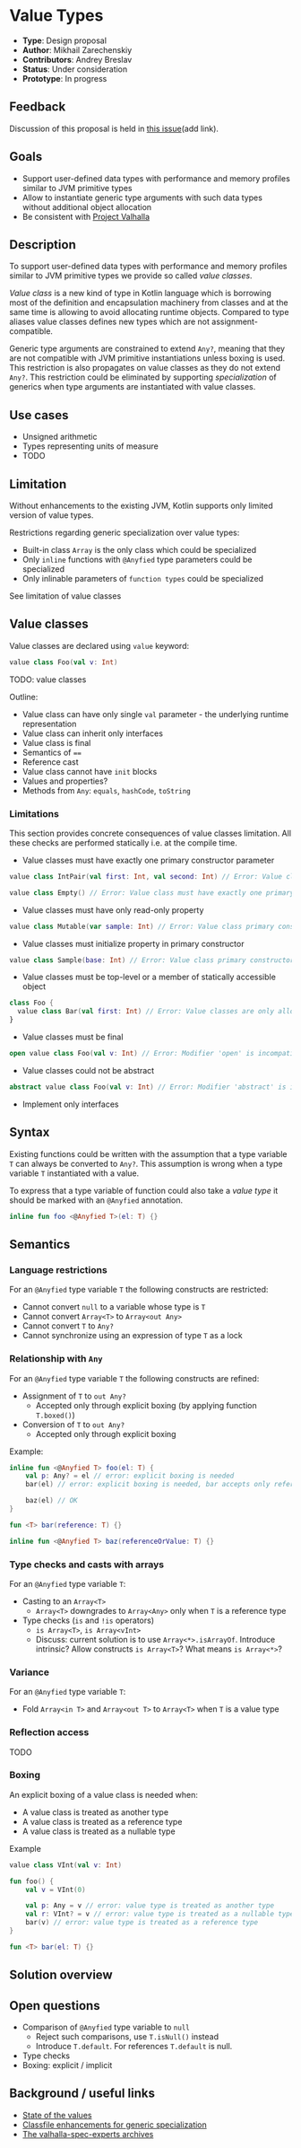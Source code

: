 # Value Types

* **Type**: Design proposal
* **Author**: Mikhail Zarechenskiy
* **Contributors**: Andrey Breslav
* **Status**: Under consideration
* **Prototype**: In progress

## Feedback

Discussion of this proposal is held in [this issue]()(add link).

## Goals

* Support user-defined data types with performance and memory profiles similar to JVM primitive types
* Allow to instantiate generic type arguments with such data types without additional object allocation
* Be consistent with [Project Valhalla](http://openjdk.java.net/projects/valhalla/)

## Description
To support user-defined data types with performance and memory profiles similar to JVM primitive types 
we provide so called *value classes*.

*Value class* is a new kind of type in Kotlin language which is borrowing most of the definition and
encapsulation machinery from classes and at the same time is allowing to avoid allocating
runtime objects. Compared to type aliases value classes defines new types which are not assignment-compatible. 

Generic type arguments are constrained to extend ```Any?```, meaning that they are not compatible 
with JVM primitive instantiations unless boxing is used. This restriction is also propagates on 
value classes as they do not extend ```Any?```. This restriction could be eliminated by supporting 
*specialization* of generics when type arguments are instantiated with value classes.

## Use cases

* Unsigned arithmetic
* Types representing units of measure
* TODO


## Limitation

Without enhancements to the existing JVM, Kotlin supports only limited version of value types.

Restrictions regarding generic specialization over value types:
* Built-in class ```Array``` is the only class which could be specialized
* Only ```inline``` functions with ```@Anyfied``` type parameters could be specialized
* Only inlinable parameters of ```function types``` could be specialized

See limitation of value classes

## Value classes

Value classes are declared using `value` keyword:
``` kotlin
value class Foo(val v: Int)
```

TODO: value classes

Outline:
* Value class can have only single ```val``` parameter - the underlying runtime representation
* Value class can inherit only interfaces
* Value class is final
* Semantics of ```==```
* Reference cast
* Value class cannot have ```init``` blocks
* Values and properties?
* Methods from ```Any```: ```equals```, ```hashCode```, ```toString```

### Limitations

This section provides concrete consequences of value classes limitation. All these checks are performed statically i.e. at the compile time.

* Value classes must have exactly one primary constructor parameter
``` kotlin
value class IntPair(val first: Int, val second: Int) // Error: Value class must have exactly one primary constructor parameter
```
``` kotlin
value class Empty() // Error: Value class must have exactly one primary constructor parameter
```

* Value classes must have only read-only property
``` kotlin
value class Mutable(var sample: Int) // Error: Value class primary constructor must have only immutable (val) parameter
```

* Value classes must initialize property in primary constructor
``` kotlin
value class Sample(base: Int) // Error: Value class primary constructor must have only property (val) parameter
```

* Value classes must be top-level or a member of statically accessible object
``` kotlin
class Foo {
  value class Bar(val first: Int) // Error: Value classes are only allowed on top level or in objects
}
```

* Value classes must be final
``` kotlin
open value class Foo(val v: Int) // Error: Modifier 'open' is incompatible with 'vaue'
```

* Value classes could not be abstract
``` kotlin
abstract value class Foo(val v: Int) // Error: Modifier 'abstract' is incompatible with 'vaue'
```

* Implement only interfaces

## Syntax

Existing functions could be written with the assumption that a type variable ```T``` can always be converted to ```Any?```.
This assumption is wrong when a type variable ```T``` instantiated with a value.

To express that a type variable of function could also take a *value type* it should be marked with an ```@Anyfied``` annotation.

``` kotlin
inline fun foo <@Anyfied T>(el: T) {}
```

## Semantics

### Language restrictions

For an ```@Anyfied``` type variable ```T``` the following constructs are restricted:
* Cannot convert ```null``` to a variable whose type is ```T```
* Cannot convert ```Array<T>``` to ```Array<out Any>```
* Cannot convert ```T``` to ```Any?```
* Cannot synchronize using an expression of type ```T``` as a lock

### Relationship with ```Any```
For an ```@Anyfied``` type variable ```T``` the following constructs are refined:
* Assignment of ```T``` to ```out Any?```
    * Accepted only through explicit boxing (by applying function ```T.boxed()```)
* Conversion of ```T``` to ```out Any?```
    * Accepted only through explicit boxing

Example:

``` kotlin
inline fun <@Anyfied T> foo(el: T) {
    val p: Any? = el // error: explicit boxing is needed
    bar(el) // error: explicit boxing is needed, bar accepts only references

    baz(el) // OK
}

fun <T> bar(reference: T) {}

inline fun <@Anyfied T> baz(referenceOrValue: T) {}
```

### Type checks and casts with arrays
For an ```@Anyfied``` type variable ```T```:
* Casting to an ```Array<T>```
    * ```Array<T>``` downgrades to ```Array<Any>``` only when ```T``` is a reference type
* Type checks (```is``` and ```!is``` operators)
    * ```is Array<T>```, ```is Array<vInt>```
    * Discuss: current solution is to use ```Array<*>.isArrayOf```.
        Introduce intrinsic? Allow constructs ```is Array<T>```? What means ```is Array<*>```?

### Variance

For an ```@Anyfied``` type variable ```T```:
* Fold ```Array<in T>``` and ```Array<out T>``` to ```Array<T>``` when ```T``` is a value type

### Reflection access

TODO

### Boxing

An explicit boxing of a value class is needed when:
* A value class is treated as another type
* A value class is treated as a reference type
* A value class is treated as a nullable type

Example

``` kotlin
value class VInt(val v: Int)

fun foo() {
    val v = VInt(0)

    val p: Any = v // error: value type is treated as another type
    val r: VInt? = v // error: value type is treated as a nullable type
    bar(v) // error: value type is treated as a reference type
}

fun <T> bar(el: T) {}
```

## Solution overview

## Open questions

* Comparison of ```@Anyfied``` type variable to ```null```
    * Reject such comparisons, use ```T.isNull()``` instead
    * Introduce ```T.default```. For references ```T.default``` is null.
* Type checks
* Boxing: explicit / implicit
## Background / useful links

* [State of the values](http://cr.openjdk.java.net/~jrose/values/values-0.html)
* [Classfile enhancements for generic specialization](http://cr.openjdk.java.net/~briangoetz/valhalla/eg-attachments/model3-01.html)
* [The valhalla-spec-experts archives](http://mail.openjdk.java.net/pipermail/valhalla-spec-experts/)
